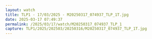 ```yaml
---
layout: watch
title: TLP1 - 17/03/2025 - M20250317_074937_TLP_1T.jpg
date: 2025-03-17 07:49:37
permalink: /2025/03/17/watch/M20250317_074937_TLP_1
capture: TLP1/2025/202503/20250316/M20250317_074937_TLP_1T.jpg
---
```

